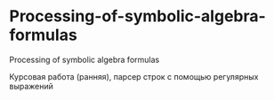 # Processing-of-symbolic-algebra-formulas
Processing of symbolic algebra formulas

Курсовая работа (ранняя), парсер строк с помощью регулярных выражений
